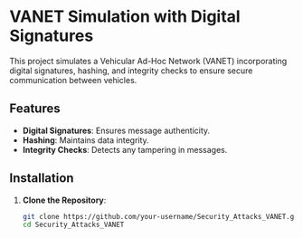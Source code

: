 # VANET Simulation with Digital Signatures

This project simulates a Vehicular Ad-Hoc Network (VANET) incorporating digital signatures, hashing, and integrity checks to ensure secure communication between vehicles.

##  Features

- **Digital Signatures**: Ensures message authenticity.
- **Hashing**: Maintains data integrity.
- **Integrity Checks**: Detects any tampering in messages.
##  Installation

1. **Clone the Repository**:
   ```bash
   git clone https://github.com/your-username/Security_Attacks_VANET.git
   cd Security_Attacks_VANET
